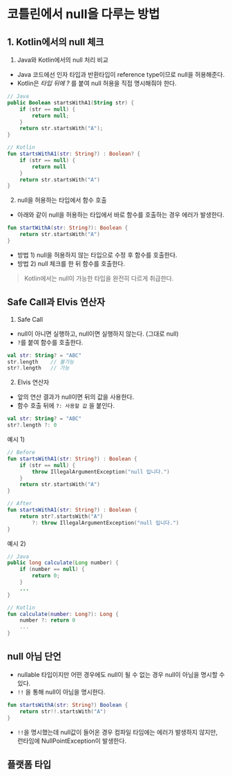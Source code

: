 # 코틀린에서 null을 다루는 방법
## 1. Kotlin에서의 null 체크
1. Java와 Kotlin에서의 null 처리 비교
* Java 코드에선 인자 타입과 반환타입이 reference type이므로 null을 허용해준다.
* Kotlin은 *타입 뒤에 ?* 를 붙여 null 허용을 직접 명시해줘야 한다.
```kotlin
// Java
public Boolean startsWithA1(String str) {
    if (str == null) {
        return null;
    }
    return str.startsWith("A");
}
```
```kotlin
// Kotlin
fun startsWithA1(str: String?) : Boolean? {
    if (str == null) {
        return null
    }
    return str.startsWith("A")
}
```

2. null을 허용하는 타입에서 함수 호출
* 아래와 같이 null을 허용하는 타입에서 바로 함수를 호출하는 경우 에러가 발생한다.
```kotlin
fun startWithA(str: String?): Boolean {
    return str.startsWith("A")
}
```
* 방법 1)  null을 허용하지 않는 타입으로 수정 후 함수를 호출한다.
* 방법 2)  null 체크를 한 뒤 함수를 호출한다.
> Kotlin에서는 null이 가능한 타입을 완전히 다르게 취급한다.

## Safe Call과 Elvis 연산자
1. Safe Call
* null이 아니면 실행하고, null이면 실행하지 않는다. (그대로 null)
* `?`를 붙여 함수를 호출한다.
```kotlin
val str: String? = "ABC"
str.length    // 불가능
str?.length   // 가능
```
2. Elvis 연산자
* 앞의 연산 결과가 null이면 뒤의 값을 사용한다.
* 함수 호출 뒤에 `?: 사용할 값` 을 붙인다.
```kotlin
val str: String? = "ABC"
str?.length ?: 0
```
예시 1)
```kotlin
// Before
fun startsWithA1(str: String?) : Boolean {
    if (str == null) {
        throw IllegalArgumentException("null 입니다.")
    }
    return str.startsWith("A")
}
```
```kotlin
// After
fun startsWithA1(str: String?) : Boolean {
    return str?.startsWith("A")
        ?: throw IllegalArgumentException("null 입니다.")
}
```

예시 2)
```java
// Java
public long calculate(Long number) {
    if (number == null) {
        return 0;
    }
    ...
}
```
```kotlin
// Kotlin
fun calculate(number: Long?): Long {
    number ?: return 0
    ...
}
```

## null 아님 단언
* nullable 타입이지만 어떤 경우에도 null이 될 수 없는 경우 null이 아님을 명시할 수 있다.
* `!!` 을 통해 null이 아님을 명시한다.
```kotlin
fun startsWithA(str: String?) Boolean {
    return str!!.startsWith("A")
}
```
* `!!`을 명시했는데 null값이 들어온 경우 컴파일 타임에는 에러가 발생하지 않지만, 런타임에 NullPointException이 발생한다.

## 플랫폼 타입
